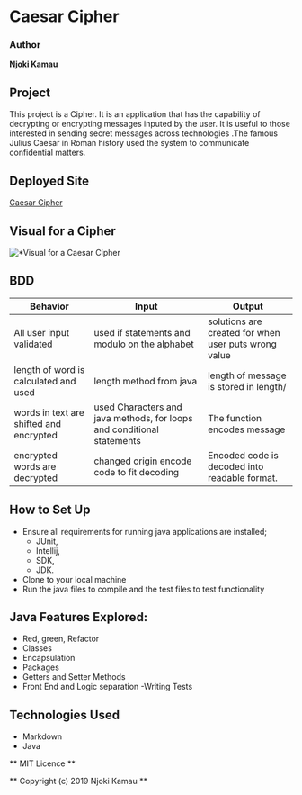 # Caesar Cipher

### Author

**Njoki Kamau**

## Project

 This project is a Cipher. It is an application that has the capability of decrypting or encrypting
 messages inputed by the user. It is useful to those interested in sending secret messages across technologies
 .The famous Julius Caesar in Roman history used the system to communicate confidential matters.  

## Deployed Site 
[Caesar Cipher](https://njoki254.github.io/Caesar-Cipher/.)

## Visual for a Cipher
![**Visual for a Caesar Cipher*](https://www.secplicity.org/wp-content/uploads/2017/05/Caesar_substition_cipher-750x393.png)

## BDD

|Behavior | Input| Output|   
|---------|------|-------|
|All user input validated| used if statements and modulo on the alphabet| solutions are created for when user puts wrong value|
|length of word is calculated and used|length method from java| length of message is stored in length/
|words in text are shifted and encrypted| used Characters and java methods, for loops and conditional statements| The function encodes message|
|encrypted words are decrypted|changed origin encode code to fit decoding|Encoded code is decoded into readable format.|

## How to Set Up

- Ensure all requirements for running java applications are installed;
    - JUnit, 
    - Intellij,
    - SDK,
    - JDK.
- Clone to your local machine
- Run the java files to compile and the test files to test functionality




## Java Features Explored:

- Red, green, Refactor
- Classes
- Encapsulation
- Packages
- Getters and Setter Methods
- Front End and Logic separation
-Writing Tests

## Technologies Used

- Markdown
- Java

** MIT Licence ** 

** Copyright (c) 2019 Njoki Kamau **